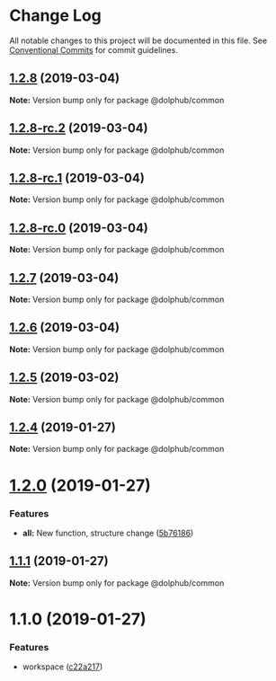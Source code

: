 # Change Log

All notable changes to this project will be documented in this file.
See [Conventional Commits](https://conventionalcommits.org) for commit guidelines.

## [1.2.8](https://github.com/dolphub/yarn-workspace-lerna-example/compare/v1.2.8-rc.2...v1.2.8) (2019-03-04)

**Note:** Version bump only for package @dolphub/common





## [1.2.8-rc.2](https://github.com/dolphub/yarn-workspace-lerna-example/compare/v1.2.8-rc.1...v1.2.8-rc.2) (2019-03-04)

**Note:** Version bump only for package @dolphub/common





## [1.2.8-rc.1](https://github.com/dolphub/yarn-workspace-lerna-example/compare/v1.2.8-rc.0...v1.2.8-rc.1) (2019-03-04)

**Note:** Version bump only for package @dolphub/common





## [1.2.8-rc.0](https://github.com/dolphub/yarn-workspace-lerna-example/compare/v1.2.5...v1.2.8-rc.0) (2019-03-04)

**Note:** Version bump only for package @dolphub/common






## [1.2.7](https://github.com/dolphub/yarn-workspace-lerna-example/compare/v1.2.5...v1.2.7) (2019-03-04)

**Note:** Version bump only for package @dolphub/common





## [1.2.6](https://github.com/dolphub/yarn-workspace-lerna-example/compare/v1.2.5...v1.2.6) (2019-03-04)

**Note:** Version bump only for package @dolphub/common





## [1.2.5](https://github.com/dolphub/yarn-workspace-lerna-example/compare/v1.2.4...v1.2.5) (2019-03-02)

**Note:** Version bump only for package @dolphub/common





## [1.2.4](https://github.com/dolphub/yarn-workspace-lerna-example/compare/v1.2.3...v1.2.4) (2019-01-27)

**Note:** Version bump only for package @dolphub/common






# [1.2.0](https://github.com/dolphub/yarn-workspace-lerna-example/compare/v1.1.6...v1.2.0) (2019-01-27)


### Features

* **all:** New function, structure change ([5b76186](https://github.com/dolphub/yarn-workspace-lerna-example/commit/5b76186))





## [1.1.1](https://github.com/dolphub/yarn-workspace-lerna-example/compare/v1.1.0...v1.1.1) (2019-01-27)

**Note:** Version bump only for package @dolphub/common





# 1.1.0 (2019-01-27)


### Features

* workspace ([c22a217](https://github.com/dolphub/yarn-workspace-lerna-example/commit/c22a217))
